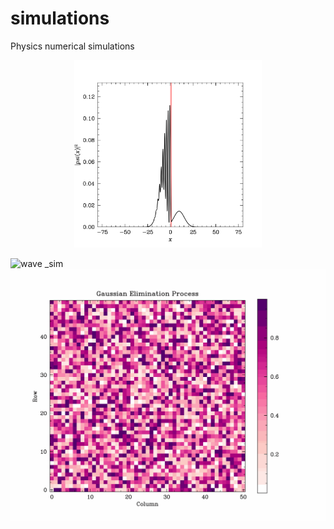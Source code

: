# simulations
Physics numerical simulations
<p align="center">
  <img src="tunneling.png" alt="Project Image" width="300">
</p>

![wave _sim](https://github.com/catastropiyush/simulations/blob/main/wave_equation.gif)
![wave _sim](https://github.com/catastropiyush/simulations/blob/main/gaussian_elimination.gif)
